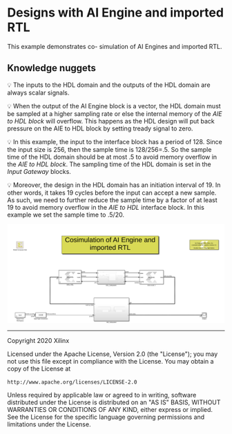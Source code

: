 # Designs with AI Engine and imported RTL

This example demonstrates co- simulation of AI Engines and imported RTL.

## Knowledge nuggets

:bulb: The inputs to the HDL domain and the outputs of the HDL domain are always scalar signals. 

:bulb: When the output of the AI Engine block is a vector, the HDL domain must be sampled at a higher sampling rate or else the internal memory of the *AIE to HDL block* will overflow. This happens as the HDL design will put back pressure on the AIE to HDL block by setting tready signal to zero.

:bulb: In this example, the input to the interface block has a period of 128. Since the input size is 256, then the sample time is 128/256=.5. So the sample time of the HDL domain should be at most .5 to avoid memory overflow in the *AIE to HDL block*. The sampling time of the HDL domain is set in the *Input Gateway* blocks.

:bulb: Moreover, the design in the HDL domain has an initiation interval of 19. In other words, it takes 19 cycles before the input can accept a new sample. As such, we need to further reduce the sample time by a factor of at least 19 to avoid memory overflow in the *AIE to HDL* interface block. In this example we set the sample time to .5/20.

![](images/screen_shot.PNG)


------------
Copyright 2020 Xilinx

Licensed under the Apache License, Version 2.0 (the "License");
you may not use this file except in compliance with the License.
You may obtain a copy of the License at

    http://www.apache.org/licenses/LICENSE-2.0

Unless required by applicable law or agreed to in writing, software
distributed under the License is distributed on an "AS IS" BASIS,
WITHOUT WARRANTIES OR CONDITIONS OF ANY KIND, either express or implied.
See the License for the specific language governing permissions and
limitations under the License.
